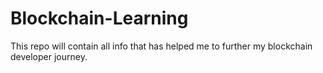 # Blockchain-Learning
This repo will contain all info that has helped me to further my blockchain developer journey.
